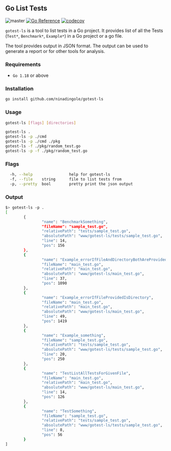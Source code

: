
## Go List Tests
![master](https://github.com/ninadingole/gotest-ls/actions/workflows/base.yml/badge.svg?branch=main)
[![Go Reference](https://pkg.go.dev/badge/github.com/ninadingole/gotest-ls.svg)](https://pkg.go.dev/github.com/ninadingole/gotest-ls)
[![codecov](https://codecov.io/gh/ninadingole/gotest-ls/branch/main/graph/badge.svg?token=9ZYKWNF6JI)](https://codecov.io/gh/ninadingole/gotest-ls)

`gotest-ls` is a tool to list tests in a Go project. It provides list of all the Tests
(`Test*`, `Benchmark*`, `Example*`) in a Go project or a go file.

The tool provides output in JSON format. The output can be used to generate a report or for other tools for analysis.

### Requirements
- `Go 1.18` or above

### Installation

```bash
go install github.com/ninadingole/gotest-ls
```

### Usage

```bash
gotest-ls [flags] [directories]

gotest-ls .
gotest-ls -p ./cmd
gotest-ls -p ./cmd ./pkg
gotest-ls -f ./pkg/random_test.go
gotest-ls -p -f ./pkg/random_test.go

```

### Flags

```bash
  -h, --help                help for gotest-ls
  -f, --file    string      file to list tests from
  -p, --pretty  bool        pretty print the json output
```

### Output

```bash
$> gotest-ls -p .                        
[
        {
                "name": "BenchmarkSomething",
                "fileName": "sample_test.go",
                "relativePath": "tests/sample_test.go",
                "absolutePath": "www/gotest-ls/tests/sample_test.go",
                "line": 14,
                "pos": 156
        },
        {
                "name": "Example_errorIfFileAndDirectoryBothAreProvided",
                "fileName": "main_test.go",
                "relativePath": "main_test.go",
                "absolutePath": "www/gotest-ls/main_test.go",
                "line": 37,
                "pos": 1090
        },
        {
                "name": "Example_errorIfFileProvidedIsDirectory",
                "fileName": "main_test.go",
                "relativePath": "main_test.go",
                "absolutePath": "www/gotest-ls/main_test.go",
                "line": 49,
                "pos": 1419
        },
        {
                "name": "Example_something",
                "fileName": "sample_test.go",
                "relativePath": "tests/sample_test.go",
                "absolutePath": "www/gotest-ls/tests/sample_test.go",
                "line": 20,
                "pos": 250
        },
        {
                "name": "TestListAllTestsForGivenFile",
                "fileName": "main_test.go",
                "relativePath": "main_test.go",
                "absolutePath": "www/gotest-ls/main_test.go",
                "line": 14,
                "pos": 126
        },
        {
                "name": "TestSomething",
                "fileName": "sample_test.go",
                "relativePath": "tests/sample_test.go",
                "absolutePath": "www/gotest-ls/tests/sample_test.go",
                "line": 8,
                "pos": 56
        }
]

```
